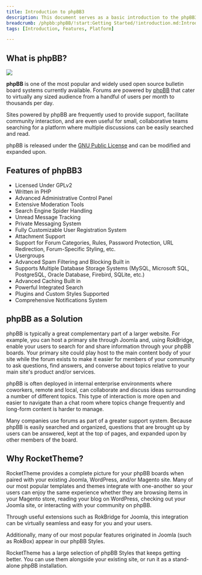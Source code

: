 ```yaml
---
title: Introduction to phpBB3
description: This document serves as a basic introduction to the phpBB3 platform.
breadcrumb: /phpbb:phpBB/!start:Getting Started/!introduction.md:Introduction to phpBB3
tags: [Introduction, Features, Platform]

---
```


What is phpBB?
-----

![][introduction]

**phpBB** is one of the most popular and widely used open source bulletin board systems currently available. Forums are powered by [phpBB][phpbb] that cater to virtually any sized audience from a handful of users per month to thousands per day.

Sites powered by phpBB are frequently used to provide support, facilitate community interaction, and are even useful for small, collaborative teams searching for a platform where multiple discussions can be easily searched and read.

phpBB is released under the [GNU Public License][gnu] and can be modified and expanded upon.

Features of phpBB3
-----

* Licensed Under GPLv2
* Written in PHP
* Advanced Administrative Control Panel
* Extensive Moderation Tools
* Search Engine Spider Handling
* Unread Message Tracking
* Private Messaging System
* Fully Customizable User Registration System
* Attachment Support
* Support for Forum Categories, Rules, Password Protection, URL Redirection, Forum-Specific Styling, etc.
* Usergroups
* Advanced Spam Filtering and Blocking Built in
* Supports Multiple Database Storage Systems (MySQL, Microsoft SQL, PostgreSQL, Oracle Database, Firebird, SQLite, etc.)
* Advanced Caching Built in
* Powerful Integrated Search
* Plugins and Custom Styles Supported
* Comprehensive Notifications System

phpBB as a Solution
-----

phpBB is typically a great complementary part of a larger website. For example, you can host a primary site through Joomla and, using RokBridge, enable your users to search for and share information through your phpBB boards. Your primary site could play host to the main content body of your site while the forum exists to make it easier for members of your community to ask questions, find answers, and converse about topics relative to your main site's product and/or services.

phpBB is often deployed in internal enterprise environments where coworkers, remote and local, can collaborate and discuss ideas surrounding a number of different topics. This type of interaction is more open and easier to navigate than a chat room where topics change frequently and long-form content is harder to manage.

Many companies use forums as part of a greater support system. Because phpBB is easily searched and organized, questions that are brought up by users can be answered, kept at the top of pages, and expanded upon by other members of the board.

Why RocketTheme?
-----

RocketTheme provides a complete picture for your phpBB boards when paired with your existing Joomla, WordPress, and/or Magento site. Many of our most popular templates and themes integrate with one-another so your users can enjoy the same experience whether they are browsing items in your Magento store, reading your blog on WordPress, checking out your Joomla site, or interacting with your community on phpBB.

Through useful extensions such as RokBridge for Joomla, this integration can be virtually seamless and easy for you and your users.

Additionally, many of our most popular features originated in Joomla (such as RokBox) appear in our phpBB Styles. 

RocketTheme has a large selection of phpBB Styles that keeps getting better. You can use them alongside your existing site, or run it as a stand-alone phpBB installation.

[gnu]: http://opensource.org/licenses/gpl-2.0.php
[introduction]: assets/alerion.jpg
[phpbb]: http://phpbb.com
